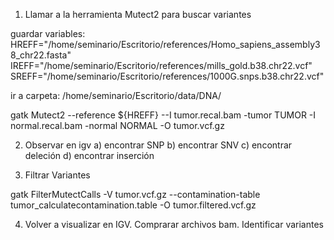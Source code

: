 1. Llamar a la herramienta Mutect2 para buscar variantes

guardar variables: 
HREFF="/home/seminario/Escritorio/references/Homo_sapiens_assembly38_chr22.fasta"
IREFF="/home/seminario/Escritorio/references/mills_gold.b38.chr22.vcf"
SREFF="/home/seminario/Escritorio/references/1000G.snps.b38.chr22.vcf"

ir a carpeta:
/home/seminario/Escritorio/data/DNA/

gatk Mutect2 --reference ${HREFF} --I tumor.recal.bam -tumor TUMOR -I normal.recal.bam -normal NORMAL -O tumor.vcf.gz

2. Observar en igv
	a) encontrar SNP
	b) encontrar SNV
	c) encontrar deleción
	d) encontrar inserción

3. Filtrar Variantes
 
gatk FilterMutectCalls -V tumor.vcf.gz --contamination-table tumor_calculatecontamination.table -O tumor.filtered.vcf.gz

4. Volver a visualizar en IGV. Comprarar archivos bam. Identificar variantes

